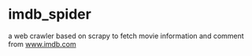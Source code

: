 # imdb_spider
a web crawler based on scrapy to fetch movie information and comment from www.imdb.com
